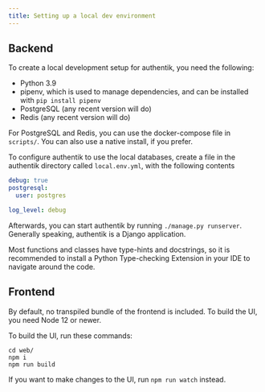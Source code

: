 ```yaml
---
title: Setting up a local dev environment
---
```


## Backend

To create a local development setup for authentik, you need the following:

- Python 3.9
- pipenv, which is used to manage dependencies, and can be installed with `pip install pipenv`
- PostgreSQL (any recent version will do)
- Redis (any recent version will do)

For PostgreSQL and Redis, you can use the docker-compose file in `scripts/`. You can also use a native install, if you prefer.

To configure authentik to use the local databases, create a file in the authentik directory called `local.env.yml`, with the following contents

```yaml
debug: true
postgresql:
  user: postgres

log_level: debug
```

Afterwards, you can start authentik by running `./manage.py runserver`. Generally speaking, authentik is a Django application.

Most functions and classes have type-hints and docstrings, so it is recommended to install a Python Type-checking Extension in your IDE to navigate around the code.

## Frontend

By default, no transpiled bundle of the frontend is included. To build the UI, you need Node 12 or newer.

To build the UI, run these commands:

```
cd web/
npm i
npm run build
```

If you want to make changes to the UI, run `npm run watch` instead.
